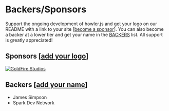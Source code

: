 # Backers/Sponsors
Support the ongoing development of howler.js and get your logo on our README with a link to your site [[become a sponsor](https://github.com/sponsors/goldfire)]. You can also become a backer at a lower tier and get your name in the [BACKERS](https://github.com/profispojka/loudest.js/blob/master/BACKERS.md) list. All support is greatly appreciated!

## Sponsors [[add your logo](https://github.com/sponsors/goldfire)]
[![GoldFire Studios](https://s3.amazonaws.com/howler.js/sponsors/goldfire_studios.png "GoldFire Studios")](https://goldfirestudios.com)

## Backers [[add your name](https://github.com/sponsors/goldfire)]
* James Simpson
* Spark Dev Network
